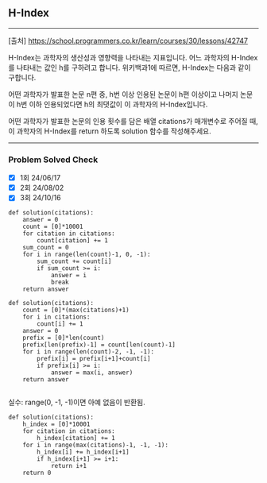 ## H-Index

---

[출처] https://school.programmers.co.kr/learn/courses/30/lessons/42747

H-Index는 과학자의 생산성과 영향력을 나타내는 지표입니다. 
어느 과학자의 H-Index를 나타내는 값인 h를 구하려고 합니다. 
위키백과1에 따르면, H-Index는 다음과 같이 구합니다.

어떤 과학자가 발표한 논문 n편 중, h번 이상 인용된 논문이 h편 이상이고 
나머지 논문이 h번 이하 인용되었다면 h의 최댓값이 이 과학자의 H-Index입니다.

어떤 과학자가 발표한 논문의 인용 횟수를 담은 배열 citations가 매개변수로 주어질 때, 
이 과학자의 H-Index를 return 하도록 solution 함수를 작성해주세요.

---
### Problem Solved Check
- [x] 1회 24/06/17
- [x] 2회 24/08/02
- [x] 3회 24/10/16
~~~
def solution(citations):
    answer = 0
    count = [0]*10001
    for citation in citations:
        count[citation] += 1
    sum_count = 0
    for i in range(len(count)-1, 0, -1):
        sum_count += count[i]
        if sum_count >= i:
            answer = i
            break
    return answer
~~~
~~~
def solution(citations):
    count = [0]*(max(citations)+1)
    for i in citations:
        count[i] += 1
    answer = 0
    prefix = [0]*len(count)
    prefix[len(prefix)-1] = count[len(count)-1]
    for i in range(len(count)-2, -1, -1):
        prefix[i] = prefix[i+1]+count[i]
        if prefix[i] >= i:
            answer = max(i, answer)
    return answer
    
~~~
실수: range(0, -1, -1)이면 아예 없음이 반환됨.
~~~
def solution(citations):
    h_index = [0]*10001
    for citation in citations:
        h_index[citation] += 1
    for i in range(max(citations)-1, -1, -1):
        h_index[i] += h_index[i+1]
        if h_index[i+1] >= i+1:
            return i+1
    return 0
~~~